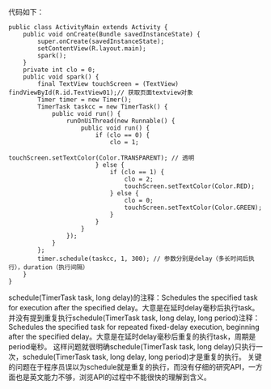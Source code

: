 代码如下：
```  
public class ActivityMain extends Activity {
	public void onCreate(Bundle savedInstanceState) {
		super.onCreate(savedInstanceState);
		setContentView(R.layout.main);
		spark();
	}
	private int clo = 0;
	public void spark() {
		final TextView touchScreen = (TextView) findViewById(R.id.TextView01);// 获取页面textview对象
		Timer timer = new Timer();
		TimerTask taskcc = new TimerTask() {
			public void run() {
				runOnUiThread(new Runnable() {
					public void run() {
						if (clo == 0) {
							clo = 1;
							touchScreen.setTextColor(Color.TRANSPARENT); // 透明
						} else {
							if (clo == 1) {
								clo = 2;
								touchScreen.setTextColor(Color.RED);
							} else {
								clo = 0;
								touchScreen.setTextColor(Color.GREEN);
							}
						}
					}
				});
			}
		};
		timer.schedule(taskcc, 1, 300); // 参数分别是delay（多长时间后执行），duration（执行间隔）
	}
}
```
schedule(TimerTask task, long delay)的注释：Schedules the specified task for execution after the specified delay。大意是在延时delay毫秒后执行task。并没有提到重复执行schedule(TimerTask task, long delay, long period)注释：Schedules the specified task for repeated fixed-delay execution, beginning after the specified delay。大意是在延时delay毫秒后重复的执行task，周期是period毫秒。
这样问题就很明确schedule(TimerTask task, long delay)只执行一次，schedule(TimerTask task, long delay, long period)才是重复的执行。
关键的问题在于程序员误以为schedule就是重复的执行，而没有仔细的研究API，一方面也是英文能力不够，浏览API的过程中不能很快的理解到含义。